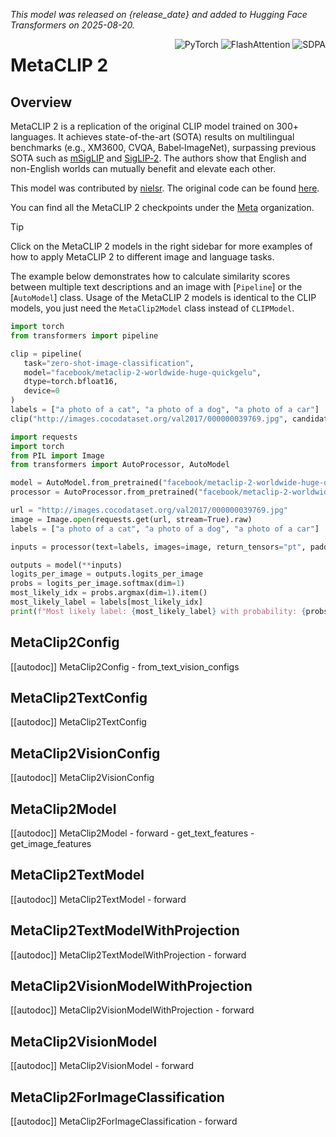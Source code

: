 <!--Copyright 2025 The HuggingFace Team. All rights reserved.

Licensed under the Apache License, Version 2.0 (the "License"); you may not use this file except in compliance with
the License. You may obtain a copy of the License at

http://www.apache.org/licenses/LICENSE-2.0

Unless required by applicable law or agreed to in writing, software distributed under the License is distributed on
an "AS IS" BASIS, WITHOUT WARRANTIES OR CONDITIONS OF ANY KIND, either express or implied. See the License for the
specific language governing permissions and limitations under the License.

⚠️ Note that this file is in Markdown but contain specific syntax for our doc-builder (similar to MDX) that may not be
rendered properly in your Markdown viewer.

-->
*This model was released on {release_date} and added to Hugging Face Transformers on 2025-08-20.*

<div style="float: right;">
    <div class="flex flex-wrap space-x-1">
        <img alt="PyTorch" src="https://img.shields.io/badge/PyTorch-DE3412?style=flat&logo=pytorch&logoColor=white">
        <img alt="FlashAttention" src="https://img.shields.io/badge/%E2%9A%A1%EF%B8%8E%20FlashAttention-eae0c8?style=flat">
        <img alt="SDPA" src="https://img.shields.io/badge/SDPA-DE3412?style=flat&logo=pytorch&logoColor=white">
    </div>
</div>

# MetaCLIP 2

## Overview

MetaCLIP 2 is a replication of the original CLIP model trained on 300+ languages. It achieves state-of-the-art (SOTA) results on multilingual benchmarks (e.g., XM3600, CVQA, Babel‑ImageNet), surpassing previous SOTA such as [mSigLIP](siglip) and [SigLIP‑2](siglip2). The authors show that English and non-English worlds can mutually benefit and elevate each other.

This model was contributed by [nielsr](https://huggingface.co/nielsr).
The original code can be found [here](https://github.com/facebookresearch/MetaCLIP).

You can find all the MetaCLIP 2 checkpoints under the [Meta](https://huggingface.co/facebook?search_models=metaclip-2) organization.

> [!TIP]
> Click on the MetaCLIP 2 models in the right sidebar for more examples of how to apply MetaCLIP 2 to different image and language tasks.

The example below demonstrates how to calculate similarity scores between multiple text descriptions and an image with [`Pipeline`] or the [`AutoModel`] class. Usage of the MetaCLIP 2 models is identical to the CLIP models, you just need the `MetaClip2Model` class instead of `CLIPModel`.

<hfoptions id="usage">
<hfoption id="Pipeline">

```py
import torch
from transformers import pipeline

clip = pipeline(
   task="zero-shot-image-classification",
   model="facebook/metaclip-2-worldwide-huge-quickgelu",
   dtype=torch.bfloat16,
   device=0
)
labels = ["a photo of a cat", "a photo of a dog", "a photo of a car"]
clip("http://images.cocodataset.org/val2017/000000039769.jpg", candidate_labels=labels)
```

</hfoption>
<hfoption id="AutoModel">

```py
import requests
import torch
from PIL import Image
from transformers import AutoProcessor, AutoModel

model = AutoModel.from_pretrained("facebook/metaclip-2-worldwide-huge-quickgelu", dtype=torch.bfloat16, attn_implementation="sdpa")
processor = AutoProcessor.from_pretrained("facebook/metaclip-2-worldwide-huge-quickgelu")

url = "http://images.cocodataset.org/val2017/000000039769.jpg"
image = Image.open(requests.get(url, stream=True).raw)
labels = ["a photo of a cat", "a photo of a dog", "a photo of a car"]

inputs = processor(text=labels, images=image, return_tensors="pt", padding=True)

outputs = model(**inputs)
logits_per_image = outputs.logits_per_image
probs = logits_per_image.softmax(dim=1)
most_likely_idx = probs.argmax(dim=1).item()
most_likely_label = labels[most_likely_idx]
print(f"Most likely label: {most_likely_label} with probability: {probs[0][most_likely_idx].item():.3f}")
```

</hfoption>
</hfoptions>

## MetaClip2Config

[[autodoc]] MetaClip2Config
    - from_text_vision_configs

## MetaClip2TextConfig

[[autodoc]] MetaClip2TextConfig

## MetaClip2VisionConfig

[[autodoc]] MetaClip2VisionConfig

## MetaClip2Model

[[autodoc]] MetaClip2Model
    - forward
    - get_text_features
    - get_image_features

## MetaClip2TextModel

[[autodoc]] MetaClip2TextModel
    - forward

## MetaClip2TextModelWithProjection

[[autodoc]] MetaClip2TextModelWithProjection
    - forward

## MetaClip2VisionModelWithProjection

[[autodoc]] MetaClip2VisionModelWithProjection
    - forward

## MetaClip2VisionModel

[[autodoc]] MetaClip2VisionModel
    - forward

## MetaClip2ForImageClassification

[[autodoc]] MetaClip2ForImageClassification
    - forward
